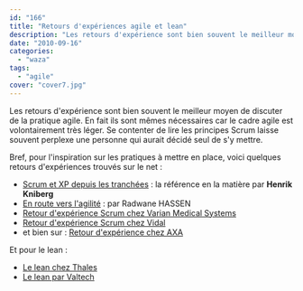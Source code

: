 ```yaml
---
id: "166"
title: "Retours d'expériences agile et lean"
description: "Les retours d'expérience sont bien souvent le meilleur moyen de discuter de la pratique agile. En fait ils sont mêmes nécessaires car le cadre agile e..."
date: "2010-09-16"
categories: 
  - "waza"
tags: 
  - "agile"
cover: "cover7.jpg"
---
```


Les retours d'expérience sont bien souvent le meilleur moyen de discuter de la pratique agile. En fait ils sont mêmes nécessaires car le cadre agile est volontairement très léger. Se contenter de lire les principes Scrum laisse souvent perplexe une personne qui aurait décidé seul de s'y mettre.

Bref, pour l'inspiration sur les pratiques à mettre en place, voici quelques retours d'expériences trouvés sur le net :

- [Scrum et XP depuis les tranchées](http://henrik-kniberg.developpez.com/livre/scrum-xp/) : la référence en la matière par **Henrik Kniberg**
- [En route vers l'agilité](http://rad-hass.developpez.com/tutoriels/conception/route-vers-agilite-scrum-et-xp-retour-experience/) : par Radwane HASSEN
- [Retour d'expérience Scrum chez Varian Medical Systems](http://www.sigmat.fr/dotclear/index.php?post/2008/12/23/Retour-d-exp%C3%A9rience-Scrum-chez-Varian-Medical-Systems)
- [Retour d'expérience Scrum chez Vidal](http://www.slideshare.net/jl.morlhon/scrum-vidal-retour-dexperience)
- et bien sur : [Retour d'expérience chez AXA](https://directassurance.onconfluence.com/pages/viewpage.action?pageId=15632052 "Agilité - expériences axa")

Et pour le lean :

- [Le lean chez Thales](http://www.islean-consulting.fr/le-blog/2/retour-dexperience-le-lean-software-development-chez-thales/)
- [Le lean par Valtech](http://www.slideshare.net/valtech/ag08-lean-management-et-progres-continu-fr)
